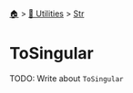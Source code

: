 <!--startTocHeader-->
[🏠](../../README.md) > [🔧 Utilities](../README.md) > [Str](README.md)
# ToSingular
<!--endTocHeader-->

TODO: Write about `ToSingular`

<!--startTocSubTopic-->
<!--endTocSubTopic-->
